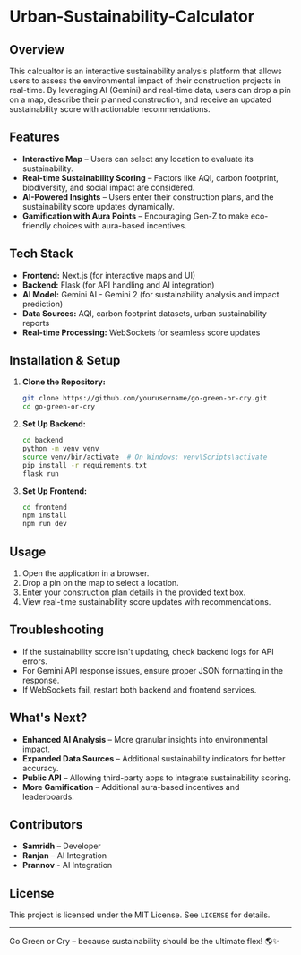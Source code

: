 # Urban-Sustainability-Calculator

## Overview
This calcualtor is an interactive sustainability analysis platform that allows users to assess the environmental impact of their construction projects in real-time. By leveraging AI (Gemini) and real-time data, users can drop a pin on a map, describe their planned construction, and receive an updated sustainability score with actionable recommendations.

## Features
- **Interactive Map** – Users can select any location to evaluate its sustainability.
- **Real-time Sustainability Scoring** – Factors like AQI, carbon footprint, biodiversity, and social impact are considered.
- **AI-Powered Insights** – Users enter their construction plans, and the sustainability score updates dynamically.
- **Gamification with Aura Points** – Encouraging Gen-Z to make eco-friendly choices with aura-based incentives.

## Tech Stack
- **Frontend:** Next.js (for interactive maps and UI)
- **Backend:** Flask (for API handling and AI integration)
- **AI Model:** Gemini AI - Gemini 2 (for sustainability analysis and impact prediction)
- **Data Sources:** AQI, carbon footprint datasets, urban sustainability reports
- **Real-time Processing:** WebSockets for seamless score updates

## Installation & Setup
1. **Clone the Repository:**
   ```bash
   git clone https://github.com/yourusername/go-green-or-cry.git
   cd go-green-or-cry
   ```
2. **Set Up Backend:**
   ```bash
   cd backend
   python -m venv venv
   source venv/bin/activate  # On Windows: venv\Scripts\activate
   pip install -r requirements.txt
   flask run
   ```
3. **Set Up Frontend:**
   ```bash
   cd frontend
   npm install
   npm run dev
   ```

## Usage
1. Open the application in a browser.
2. Drop a pin on the map to select a location.
3. Enter your construction plan details in the provided text box.
4. View real-time sustainability score updates with recommendations.

## Troubleshooting
- If the sustainability score isn't updating, check backend logs for API errors.
- For Gemini API response issues, ensure proper JSON formatting in the response.
- If WebSockets fail, restart both backend and frontend services.

## What's Next?
- **Enhanced AI Analysis** – More granular insights into environmental impact.
- **Expanded Data Sources** – Additional sustainability indicators for better accuracy.
- **Public API** – Allowing third-party apps to integrate sustainability scoring.
- **More Gamification** – Additional aura-based incentives and leaderboards.

## Contributors
- **Samridh** – Developer 
- **Ranjan** – AI Integration
- **Prannov** - AI Integration

## License
This project is licensed under the MIT License. See `LICENSE` for details.

---

Go Green or Cry – because sustainability should be the ultimate flex! 🌎✨


